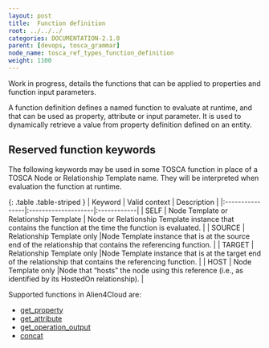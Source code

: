 ```yaml
---
layout: post
title:  Function definition
root: ../../../
categories: DOCUMENTATION-2.1.0
parent: [devops, tosca_grammar]
node_name: tosca_ref_types_function_definition
weight: 1100
---
```

Work in progress, details the functions that can be applied to properties and function input parameters.

A function definition defines a named function to evaluate at runtime, and that can be used as property, attribute or input parameter. It is used to  dynamically retrieve a value from property definition defined on an entity.

## Reserved function keywords
The following keywords may be used in some  TOSCA function in place of a TOSCA Node or Relationship Template name. They will be interpreted when evaluation the function at runtime.

{: .table .table-striped }
| Keyword         | Valid context                | Description |
|:----------------|:--------------------|:------------|
| SELF            | Node Template or Relationship Template                   | Node or Relationship Template instance that contains the function at the time the function is evaluated. |
| SOURCE          | Relationship Template only |Node Template instance that  is at the source end of the relationship that contains the referencing function. |
| TARGET          | Relationship Template only |Node Template instance that  is at the target end of the relationship that contains the referencing function. |
| HOST            | Node Template only |Node that “hosts” the node using this reference (i.e., as identified by its HostedOn relationship). |

Supported functions in Alien4Cloud are: 

-  [get_property](#/documentation/2.1.0/devops_guide/tosca_grammar/get_property_definition.html)
-  [get_attribute](#/documentation/2.1.0/devops_guide/tosca_grammar/get_attribute_definition.html)
-  [get_operation_output](#/documentation/2.1.0/devops_guide/tosca_grammar/get_operation_output_definition.html)
-  [concat](#/documentation/2.1.0/devops_guide/tosca_grammar/concat_definition.html)